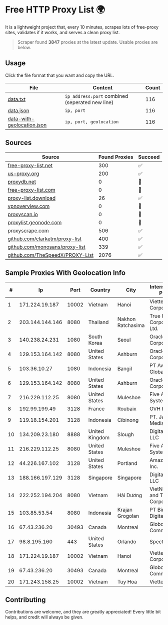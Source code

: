 
# Free HTTP Proxy List 🌍

It is a lightweight project that, every 10 minutes, scrapes lots of free-proxy sites, validates if it works, and serves a clean proxy list.


> Scraper found **3847** proxies at the latest update. Usable proxies are below.

## Usage

Click the file format that you want and copy the URL.


|File|Content|Count|
|----|-------|-----|
|[data.txt](https://raw.githubusercontent.com/themiralay/Proxy-List-World/master/data.txt)|`ip_address:port` combined (seperated new line)|116|
|[data.json](https://raw.githubusercontent.com/themiralay/Proxy-List-World/master/data.json)|`ip, port`|116|
|[data-with-geolocation.json](https://raw.githubusercontent.com/themiralay/Proxy-List-World/master/data-with-geolocation.json)|`ip, port, geolocation`|116|

## Sources

|Source|Found Proxies|Succeed|
|------|-------------|-------|
|[free-proxy-list.net](https://free-proxy-list.net)|300|✅|
|[us-proxy.org](https://www.us-proxy.org)|200|✅|
|[proxydb.net](http://proxydb.net)|0|🚫|
|[free-proxy-list.com](https://free-proxy-list.com/?page=&port=&type%5B%5D=http&type%5B%5D=https&up_time=0&search=Search)|0|🚫|
|[proxy-list.download](https://www.proxy-list.download/HTTP)|26|✅|
|[vpnoverview.com](https://vpnoverview.com/privacy/anonymous-browsing/free-proxy-servers)|0|🚫|
|[proxyscan.io](https://www.proxyscan.io)|0|🚫|
|[proxylist.geonode.com](https://proxylist.geonode.com/api/proxy-list?limit=300&page=1&sort_by=lastChecked&sort_type=desc&protocols=http,https)|0|🚫|
|[proxyscrape.com](https://api.proxyscrape.com/v2/?request=displayproxies&protocol=http&timeout=10000&country=all&ssl=all&anonymity=all)|506|✅|
|[github.com/clarketm/proxy-list](https://raw.githubusercontent.com/clarketm/proxy-list/master/proxy-list-raw.txt)|400|✅|
|[github.com/monosans/proxy-list](https://raw.githubusercontent.com/monosans/proxy-list/main/proxies/http.txt)|339|✅|
|[github.com/TheSpeedX/PROXY-List](https://raw.githubusercontent.com/TheSpeedX/PROXY-List/master/http.txt)|2076|✅|


## Sample Proxies With Geolocation Info

|#|Ip|Port|Country|City|Internet Service Provider|
|-|--|----|-------|----|-------------------------|
|1|171.224.19.187|10002|Vietnam|Hanoi|Viettel Corporation|
|2|203.144.144.146|8080|Thailand|Nakhon Ratchasima|True Internet Corporation CO. Ltd.|
|3|140.238.24.231|1080|South Korea|Seoul|Oracle Corporation|
|4|129.153.164.142|8080|United States|Ashburn|Oracle Corporation|
|5|103.36.10.27|1080|Indonesia|Bangil|PT Awinet Global Mandiri|
|6|129.153.164.142|8080|United States|Ashburn|Oracle Corporation|
|7|216.229.112.25|8080|United States|Muleshoe|Five Area Systems, LLC|
|8|192.99.199.49|3128|France|Roubaix|OVH Hosting|
|9|119.18.154.201|3128|Indonesia|Cibinong|PT. Jala Lintas Media|
|10|134.209.23.180|8888|United Kingdom|Slough|DigitalOcean, LLC|
|11|216.229.112.25|8080|United States|Muleshoe|Five Area Systems, LLC|
|12|44.226.167.102|3128|United States|Portland|Amazon.com, Inc.|
|13|188.166.197.129|3128|Singapore|Singapore|DigitalOcean, LLC|
|14|222.252.194.204|8080|Vietnam|Hải Dương|VietNam Post and Telecom Corporation|
|15|103.85.53.54|8080|Indonesia|Krajan Grogolan|PT Binerkahan Digital Telco|
|16|67.43.236.20|30493|Canada|Montreal|GloboTech Communications|
|17|98.8.195.160|443|United States|Orlando|Spectrum|
|18|171.224.19.187|10002|Vietnam|Hanoi|Viettel Corporation|
|19|67.43.236.20|30493|Canada|Montreal|GloboTech Communications|
|20|171.243.158.25|10002|Vietnam|Tuy Hoa|Viettel Group|



## Contributing

Contributions are welcome, and they are greatly appreciated! Every
little bit helps, and credit will always be given.

